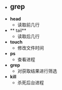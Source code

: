 - **grep**
	- 
- **head**
	- 读取前几行
- ** tail**
	- 读取后几行
- **touch**
	- 修改文件时间
- **ps**
	- 查看进程
- **grep**
	- 对获取结果进行筛选
- **kill**
	- 杀死后台进程
 
<!--stackedit_data:
eyJoaXN0b3J5IjpbOTI5Nzc0OTk4LDk3MDExMDE5NiwtMjAyMz
IzMjA5OSwxMjA5ODcxOTBdfQ==
-->